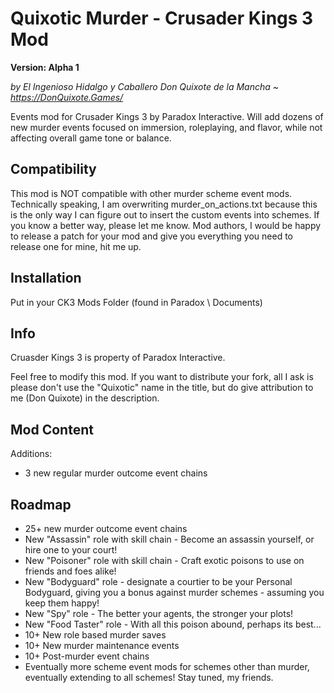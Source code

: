 # Quixotic Murder - Crusader Kings 3 Mod
**Version: Alpha 1**

*by El Ingenioso Hidalgo y Caballero Don Quixote de la Mancha ~ https://DonQuixote.Games/*

Events mod for Crusader Kings 3 by Paradox Interactive. Will add dozens of new murder events focused on immersion, roleplaying, and flavor, while not affecting overall game tone or balance.

## Compatibility
This mod is NOT compatible with other murder scheme event mods. Technically speaking, I am overwriting murder_on_actions.txt because this is the only way I can figure out to insert the custom events into schemes. If you know a better way, please let me know. Mod authors, I would be happy to release a patch for your mod and give you everything you need to release one for mine, hit me up.

## Installation
Put in your CK3 Mods Folder (found in Paradox \ Documents)

## Info
Cruasder Kings 3 is property of Paradox Interactive.

Feel free to modify this mod. If you want to distribute your fork, all I ask is please don't use the "Quixotic" name in the title, but do give attribution to me (Don Quixote) in the description.

## Mod Content
Additions:
* 3 new regular murder outcome event chains
 
## Roadmap
* 25+ new murder outcome event chains
* New "Assassin" role with skill chain - Become an assassin yourself, or hire one to your court!
* New "Poisoner" role with skill chain - Craft exotic poisons to use on friends and foes alike!
* New "Bodyguard" role - designate a courtier to be your Personal Bodyguard, giving you a bonus against murder schemes - assuming you keep them happy!
* New "Spy" role - The better your agents, the stronger your plots!
* New "Food Taster" role - With all this poison abound, perhaps its best...
* 10+ New role based murder saves
* 10+ New murder maintenance events
* 10+ Post-murder event chains
* Eventually more scheme event mods for schemes other than murder, eventually extending to all schemes! Stay tuned, my friends.

